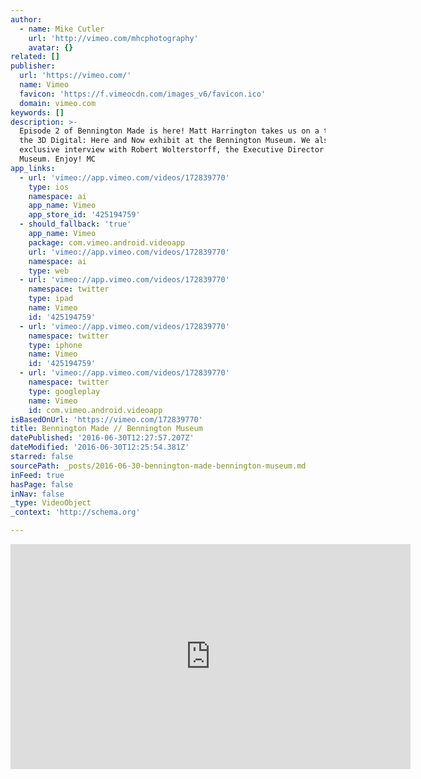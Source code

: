 ```yaml
---
author:
  - name: Mike Cutler
    url: 'http://vimeo.com/mhcphotography'
    avatar: {}
related: []
publisher:
  url: 'https://vimeo.com/'
  name: Vimeo
  favicon: 'https://f.vimeocdn.com/images_v6/favicon.ico'
  domain: vimeo.com
keywords: []
description: >-
  Episode 2 of Bennington Made is here! Matt Harrington takes us on a tour of
  the 3D Digital: Here and Now exhibit at the Bennington Museum. We also have an
  exclusive interview with Robert Wolterstorff, the Executive Director of the
  Museum. Enjoy! MC
app_links:
  - url: 'vimeo://app.vimeo.com/videos/172839770'
    type: ios
    namespace: ai
    app_name: Vimeo
    app_store_id: '425194759'
  - should_fallback: 'true'
    app_name: Vimeo
    package: com.vimeo.android.videoapp
    url: 'vimeo://app.vimeo.com/videos/172839770'
    namespace: ai
    type: web
  - url: 'vimeo://app.vimeo.com/videos/172839770'
    namespace: twitter
    type: ipad
    name: Vimeo
    id: '425194759'
  - url: 'vimeo://app.vimeo.com/videos/172839770'
    namespace: twitter
    type: iphone
    name: Vimeo
    id: '425194759'
  - url: 'vimeo://app.vimeo.com/videos/172839770'
    namespace: twitter
    type: googleplay
    name: Vimeo
    id: com.vimeo.android.videoapp
isBasedOnUrl: 'https://vimeo.com/172839770'
title: Bennington Made // Bennington Museum
datePublished: '2016-06-30T12:27:57.207Z'
dateModified: '2016-06-30T12:25:54.381Z'
starred: false
sourcePath: _posts/2016-06-30-bennington-made-bennington-museum.md
inFeed: true
hasPage: false
inNav: false
_type: VideoObject
_context: 'http://schema.org'

---
```

<iframe src="https://cdn.embedly.com/widgets/media.html?src=https%3A%2F%2Fplayer.vimeo.com%2Fvideo%2F172839770&amp;url=https%3A%2F%2Fvimeo.com%2F172839770&amp;image=http%3A%2F%2Fi.vimeocdn.com%2Fvideo%2F578824049_640.jpg&amp;key=b7d04c9b404c499eba89ee7072e1c4f7&amp;type=text%2Fhtml&amp;schema=vimeo" width="640" height="360" scrolling="no" frameborder="0" allowfullscreen="" style=""></iframe>